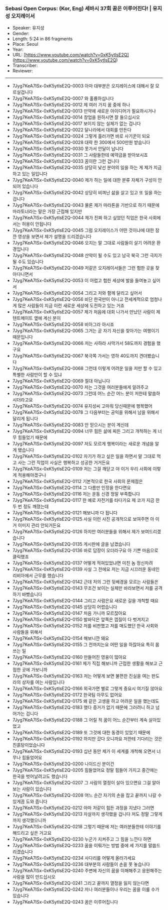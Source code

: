 ### Sebasi Open Corpus: (Kor, Eng) 세바시 37회 꿈은 이루어진다! | 유지성 오지레이서

- Speaker: 유지성
- Gender: 
- Length: 5:24 in 86 fragments
- Place: Seoul
- Year: 
- URL: [https://www.youtube.com/watch?v=0xK5ytIsE2Q] (https://www.youtube.com/watch?v=0xK5ytIsE2Q)
- Transcriber: 
- Reviewer: 

---

- 7Jyg7KeA7ISx-0xK5ytIsE2Q-0003 아마 대부분은 오지레이스에 대해서 잘 모르실겁니다
- 7Jyg7KeA7ISx-0xK5ytIsE2Q-0007 와 훌륭하십니다
- 7Jyg7KeA7ISx-0xK5ytIsE2Q-0012 제 여러 가지 꿈 중에 하나
- 7Jyg7KeA7ISx-0xK5ytIsE2Q-0013 만약에 새로운 아이디어가 필요하시거나
- 7Jyg7KeA7ISx-0xK5ytIsE2Q-0014 창업을 원하시면 잘 들으십시오
- 7Jyg7KeA7ISx-0xK5ytIsE2Q-0017 보이지 않는 실체가 없는 겁니다
- 7Jyg7KeA7ISx-0xK5ytIsE2Q-0022 달나라에서 대회를 만든다
- 7Jyg7KeA7ISx-0xK5ytIsE2Q-0024 그렇게 흘러가면 바로 사기꾼이 되요
- 7Jyg7KeA7ISx-0xK5ytIsE2Q-0028 대략 한 300에서 500만원 받습니다
- 7Jyg7KeA7ISx-0xK5ytIsE2Q-0030 못가서 안달이 납니다
- 7Jyg7KeA7ISx-0xK5ytIsE2Q-0031 그 사람들한테 예약금을 받아보시죠
- 7Jyg7KeA7ISx-0xK5ytIsE2Q-0033 꿈이란 그런 겁니다
- 7Jyg7KeA7ISx-0xK5ytIsE2Q-0035 상당히 낯선 분야의 일을 하는 게 제가 지금 하고 있는 일입니다
- 7Jyg7KeA7ISx-0xK5ytIsE2Q-0040 제가 하는 일에 대한 분류 자체가 구성이 안되어 있습니다
- 7Jyg7KeA7ISx-0xK5ytIsE2Q-0042 상당히 비껴난 삶을 살고 있고 또 일을 하는 겁니다
- 7Jyg7KeA7ISx-0xK5ytIsE2Q-0043 물론 제가 마라톤을 기반으로 하기 때문에 마라토너라는 말은 가장 근접해 있지만
- 7Jyg7KeA7ISx-0xK5ytIsE2Q-0044 제가 진짜 하고 싶었던 직업은 한국 사회에서는 허용이 안됩니다
- 7Jyg7KeA7ISx-0xK5ytIsE2Q-0045 그럼 오지레이스가 어떤 것이냐에 대한 잠깐 영상을 보면서 제가 설명을 드리겠습니다
- 7Jyg7KeA7ISx-0xK5ytIsE2Q-0046 오지는 말 그대로 사람들이 살기 어려운 환경입니다
- 7Jyg7KeA7ISx-0xK5ytIsE2Q-0048 산악이 될 수도 있고 남극 북극 그런 극지가 될 수도 있습니다
- 7Jyg7KeA7ISx-0xK5ytIsE2Q-0049 저같은 오지레이서들은 그런 험한 곳을 찾아다니면서
- 7Jyg7KeA7ISx-0xK5ytIsE2Q-0053 이 어렵고 험한 세상에 발을 들여놓고 싶어서
- 7Jyg7KeA7ISx-0xK5ytIsE2Q-0054 그리고 저와 함께 달리고 싶어서
- 7Jyg7KeA7ISx-0xK5ytIsE2Q-0056 비단 한국만이 아니고 전세계적으로 엄청나게 많은 사람들이 지금 이런 새로운 세상에 도전하고 있는 거죠
- 7Jyg7KeA7ISx-0xK5ytIsE2Q-0057 제가 처음에 대회 나가서 만났던 사람이 제 텐트메이트 옆에 계신 분이
- 7Jyg7KeA7ISx-0xK5ytIsE2Q-0058 비아그라 아시죠
- 7Jyg7KeA7ISx-0xK5ytIsE2Q-0065 그거는 곧 자기 자신을 찾아가는 여행이기 때문입니다
- 7Jyg7KeA7ISx-0xK5ytIsE2Q-0066 저는 사하라 사막가서 58도까지 경험을 했구요
- 7Jyg7KeA7ISx-0xK5ytIsE2Q-0067 북극쪽 가서는 영하 40도까지 견뎌봤습니다
- 7Jyg7KeA7ISx-0xK5ytIsE2Q-0068 그런데 이렇게 어려운 일을 저만 할 수 있고 특별한 사람만이 할 수 있냐
- 7Jyg7KeA7ISx-0xK5ytIsE2Q-0069 절대 아닙니다
- 7Jyg7KeA7ISx-0xK5ytIsE2Q-0070 저는 그것을 여러분들에게 알려주고
- 7Jyg7KeA7ISx-0xK5ytIsE2Q-0073 그런데 어느 순간 어느 분이 저한테 말씀하시더라고요
- 7Jyg7KeA7ISx-0xK5ytIsE2Q-0074 유지성씨 고마워 당신때문에 행복했어
- 7Jyg7KeA7ISx-0xK5ytIsE2Q-0078 그 다음부터는 공익을 위해서 남을 위해서 달리게 됩니다
- 7Jyg7KeA7ISx-0xK5ytIsE2Q-0083 안 믿으시는 분이 계신데
- 7Jyg7KeA7ISx-0xK5ytIsE2Q-0094 너무 힘든 삶에 찌든 그리고 개척하는 게 너무 힘들었기 때문에
- 7Jyg7KeA7ISx-0xK5ytIsE2Q-0097 저도 모르게 행복이라는 새로운 개념을 알게 됐습니다
- 7Jyg7KeA7ISx-0xK5ytIsE2Q-0102 자기가 하고 싶은 일을 하면서 말 그대로 먹고 사는 그런 직업이 사실은 행복하고 성공한 거거든요
- 7Jyg7KeA7ISx-0xK5ytIsE2Q-0109 저는 그걸 깨닫고 야 이거 우리 사회에 이렇게 적용해야겠구나
- 7Jyg7KeA7ISx-0xK5ytIsE2Q-0112 기본적으로 한국 사회의 문제점은
- 7Jyg7KeA7ISx-0xK5ytIsE2Q-0114 그 다름만 인정을 한다면요
- 7Jyg7KeA7ISx-0xK5ytIsE2Q-0116 저는 운동 신경 정말 부족합니다
- 7Jyg7KeA7ISx-0xK5ytIsE2Q-0117 한 예로 자전거를 타다가요 제 코가 지금 한 두 번 정도 깨졌는데
- 7Jyg7KeA7ISx-0xK5ytIsE2Q-0121 해보니까 다 됩니다
- 7Jyg7KeA7ISx-0xK5ytIsE2Q-0125 사실 이런 사진 공개적으로 보여주면 아 이거 이미지 관리 안되거든요
- 7Jyg7KeA7ISx-0xK5ytIsE2Q-0126 하지만 여러분들을 위해서 제가 보여드리겠습니다
- 7Jyg7KeA7ISx-0xK5ytIsE2Q-0135 게시판에 글을 남겼습니다
- 7Jyg7KeA7ISx-0xK5ytIsE2Q-0136 바로 답장이 오더라구요 아 기쁜 마음으로 클릭했죠
- 7Jyg7KeA7ISx-0xK5ytIsE2Q-0137 어떻게 적혀있었냐면 미친 놈 정신차려
- 7Jyg7KeA7ISx-0xK5ytIsE2Q-0139 사실 그 전에요 저는 지금 시끄러운 동네인 리비아에서 근무를 했습니다
- 7Jyg7KeA7ISx-0xK5ytIsE2Q-0142 근데 저의 그런 뒷배경을 모르는 사람들은
- 7Jyg7KeA7ISx-0xK5ytIsE2Q-0143 무조건 보이는 실체만 바라보면서 저를 공격하기 바빴습니다
- 7Jyg7KeA7ISx-0xK5ytIsE2Q-0144 그리고 사람은요 새로운 길을 개척할 때요
- 7Jyg7KeA7ISx-0xK5ytIsE2Q-0145 상당히 어렵습니다
- 7Jyg7KeA7ISx-0xK5ytIsE2Q-0147 처음 가니까 모르잖아요
- 7Jyg7KeA7ISx-0xK5ytIsE2Q-0150 발바닥은 앞쪽은 껍질이 다 벗겨지고
- 7Jyg7KeA7ISx-0xK5ytIsE2Q-0152 저를 비판했고 저를 매도했던 한국 사회와 사람들을 위해서
- 7Jyg7KeA7ISx-0xK5ytIsE2Q-0154 해보니깐 돼요
- 7Jyg7KeA7ISx-0xK5ytIsE2Q-0155 그 전까지는요 어떤 일을 하잖아요 특히 몸 쓰는 일
- 7Jyg7KeA7ISx-0xK5ytIsE2Q-0160 만들어진 영웅이 많아요
- 7Jyg7KeA7ISx-0xK5ytIsE2Q-0161 제가 직접 해보니까 근접한 생활을 해보고 근접한 곳에 가보니까
- 7Jyg7KeA7ISx-0xK5ytIsE2Q-0163 저는 어떻게 보면 불편한 진실을 여는 판도라의 상자를 여는 사람입니다
- 7Jyg7KeA7ISx-0xK5ytIsE2Q-0166 외국가면 별로 그렇게 중요시 여기질 않아요
- 7Jyg7KeA7ISx-0xK5ytIsE2Q-0172 한국팀 아무도 없어요
- 7Jyg7KeA7ISx-0xK5ytIsE2Q-0175 왜 같은 고생을 하고 어려운 일을 했는데도
- 7Jyg7KeA7ISx-0xK5ytIsE2Q-0183 했다 증거가 없기 때문에 그러려니 하고 넘어가는 겁니다
- 7Jyg7KeA7ISx-0xK5ytIsE2Q-0188 그 어릴 적 꿈이 어느 순간부터 계속 살아있었고
- 7Jyg7KeA7ISx-0xK5ytIsE2Q-0189 또 그것에 대한 동경이 있었기 때문에
- 7Jyg7KeA7ISx-0xK5ytIsE2Q-0192 하지만 갔다 오니까요 저한테 기다리는 것은 진흙탕이었습니다
- 7Jyg7KeA7ISx-0xK5ytIsE2Q-0193 십년 동안 제가 이 세계를 개척해 오면서 너무나 힘들었어요
- 7Jyg7KeA7ISx-0xK5ytIsE2Q-0200 나이드신 분이건
- 7Jyg7KeA7ISx-0xK5ytIsE2Q-0205 힘들었어요 정말 힘들어 가지고 중간에는 한국을 벗어날려고도 했습니다
- 7Jyg7KeA7ISx-0xK5ytIsE2Q-0207 그 사람의 열정이 살아 있으면요 그걸 알아보는 사람이 있습니다
- 7Jyg7KeA7ISx-0xK5ytIsE2Q-0208 어느 순간 자기의 손을 잡고 끝까지 나갈 수 있게끔 도와 줍니다
- 7Jyg7KeA7ISx-0xK5ytIsE2Q-0212 아마 저같이 힘든 과정을 지냈다 그러면
- 7Jyg7KeA7ISx-0xK5ytIsE2Q-0213 자살까지 생각했을 겁니다 저도 정말 그렇게까지 생각했으니까
- 7Jyg7KeA7ISx-0xK5ytIsE2Q-0218 그렇기 때문에 저는 여러분들한테 이야기를 해드리고 싶은 거고요
- 7Jyg7KeA7ISx-0xK5ytIsE2Q-0230 누군가 지켜주고 그 힘을 느낀다 하면
- 7Jyg7KeA7ISx-0xK5ytIsE2Q-0233 꿈을 이뤄가는 방법 중에 세 가지를 말씀드리겠습니다
- 7Jyg7KeA7ISx-0xK5ytIsE2Q-0234 사다리를 어떻게 올라가세요
- 7Jyg7KeA7ISx-0xK5ytIsE2Q-0236 대부분의 사람들이 손을 못 놓습니다
- 7Jyg7KeA7ISx-0xK5ytIsE2Q-0240 주변에 자신의 꿈을 이해해주고 응원해주는 사람을 많이 만드십시오
- 7Jyg7KeA7ISx-0xK5ytIsE2Q-0241 그리고 끝까지 열정을 잃지 않는다면
- 7Jyg7KeA7ISx-0xK5ytIsE2Q-0242 저나 여러분들이나 우리는 꿈을 이룰 수가 있습니다
- 7Jyg7KeA7ISx-0xK5ytIsE2Q-0243 꿈은 이루어집니다
